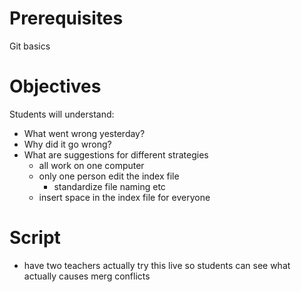# Prerequisites

 Git basics

# Objectives

Students will understand:

  * What went wrong yesterday?
  * Why did it go wrong?
  * What are suggestions for different strategies
    * all work on one computer
    * only one person edit the index file
      * standardize file naming etc
    * insert space in the index file for everyone

# Script

  * have two teachers actually try this live so students can see what actually causes merg conflicts